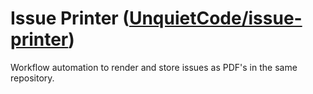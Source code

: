 # Issue Printer ([UnquietCode/issue-printer](https://github.com/UnquietCode/issue-printer))
Workflow automation to render and store issues as PDF's in the same repository.